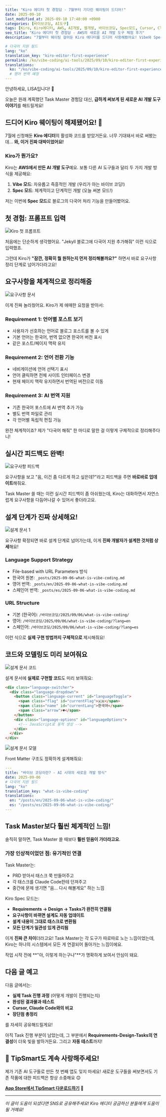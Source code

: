 ```yaml
---
title: "Kiro 에디터 첫 경험담 - 7월부터 기다린 웨이팅이 드디어!"
date: 2025-09-10
last_modified_at: 2025-09-10 17:40:00 +0900
categories: [바이브코딩, AI도구]
tags: [Kiro, Kiro에디터, AWS, AI개발, 웹개발, 바이브코딩, Spec모드, Cursor, Claude, Codex, Gemini, AI협업, 개발환경]
seo_title: "Kiro 에디터 첫 경험담 - AWS의 새로운 AI 개발 도구 체험 후기"
description: "7월부터 웨이팅 걸어둔 Kiro 에디터를 드디어 사용해봤어요! Vibe와 Spec 두 가지 개발 방식과 체계적인 프로세스를 자세히 공유합니다."

# 다국어 지원 필드
lang: "ko"
translation_key: "kiro-editor-first-experience"
permalink: /ko/vibe-coding/ai-tools/2025/09/10/kiro-editor-first-experience.html
translations:
  ko: "/ko/vibe-coding/ai-tools/2025/09/10/kiro-editor-first-experience.html"
  # 영어 번역 예정
---
```


안녕하세요, LISA입니다! 🙂

오늘은 원래 계획했던 Task Master 경험담 대신, **급하게 써보게 된 새로운 AI 개발 도구 이야기**를 해드릴게요!

## 드디어 Kiro 웨이팅이 해제됐어요! 🎉

7월에 신청해둔 **Kiro 에디터**의 활성화 코드를 받았거든요. 너무 기대돼서 바로 써봤는데... **와, 이거 진짜 대박이었어요!**

### Kiro가 뭔가요?

Kiro는 **AWS에서 만든 AI 개발 도구**예요. 보통 다른 AI 도구들과 달리 두 가지 개발 방식을 제공해요:

1. **Vibe 모드**: 자유롭고 즉흥적인 개발 (우리가 아는 바이브 코딩!)
2. **Spec 모드**: 체계적이고 단계적인 개발 (오늘 써본 모드!)

저는 이번에 **Spec 모드**로 블로그의 다국어 처리 기능을 만들어봤어요.

## 첫 경험: 프롬프트 입력

![Kiro 첫 프롬프트](/assets/images/kido/01_fire_prompt.png)

처음에는 단순하게 생각했어요. "Jekyll 블로그에 다국어 지원 추가해줘" 이런 식으로 입력했죠.

그런데 Kiro가 **"잠깐, 정확히 뭘 원하는지 먼저 정리해볼까요?"** 하면서 바로 요구사항 정리 단계로 넘어가더라고요!

## 요구사항을 체계적으로 정리해줌

![요구사항 문서](/assets/images/kido/02_requirements.png)

이게 진짜 놀라웠어요. Kiro가 제 애매한 요청을 받아서:

### **Requirement 1: 언어별 포스트 보기**
- 사용자가 선호하는 언어로 블로그 포스트를 볼 수 있게
- 기본 언어는 한국어, 번역 없으면 한국어 버전 표시
- 같은 포스트/페이지 맥락 유지

### **Requirement 2: 언어 전환 기능**  
- 네비게이션에 언어 선택기 표시
- 언어 클릭하면 전체 사이트 인터페이스 변경
- 현재 페이지 맥락 유지하면서 번역된 버전으로 이동

### **Requirement 3: AI 번역 지원**
- 기존 한국어 포스트에 AI 번역 추가 가능
- 별도 번역 파일로 관리
- 각 언어별 독립적 편집 가능

완전 체계적이죠? 제가 "다국어 해줘" 한 마디로 말한 걸 이렇게 구체적으로 정리해주다니!

## 실시간 피드백도 완벽!

![요구사항 피드백](/assets/images/kido/03_requirements_feedback.png)

요구사항을 보고 "음, 이건 좀 다르게 하고 싶은데?"라고 피드백을 주면 **바로바로 업데이트**해줘요.

Task Master 쓸 때는 이런 실시간 피드백이 좀 아쉬웠는데, Kiro는 대화하면서 자연스럽게 요구사항을 다듬어나갈 수 있어서 좋더라고요.

## 설계 단계가 진짜 상세해요!

![설계 문서 1](/assets/images/kido/04_design_part1.png)

요구사항 확정되면 바로 설계 단계로 넘어가는데, 이게 **진짜 개발자가 설계한 것처럼 상세**해요!

### **Language Support Strategy**
- File-based with URL Parameters 방식
- 한국어 원본: `_posts/2025-09-06-what-is-vibe-coding.md`
- 영어 번역: `_posts/en/2025-09-06-what-is-vibe-coding.md`  
- 스페인어 번역: `_posts/es/2025-09-06-what-is-vibe-coding.md`

### **URL Structure**
- 기본 (한국어): `/바이브코딩/2025/09/06/what-is-vibe-coding/`
- 영어: `/바이브코딩/2025/09/06/what-is-vibe-coding/?lang=en`
- 스페인어: `/바이브코딩/2025/09/06/what-is-vibe-coding/?lang=es`

이런 식으로 **실제 구현 방법까지 구체적으로** 제시해줘요!

## 코드와 모델링도 미리 보여줘요

![설계 문서 코드](/assets/images/kido/04_design_part2_code.png)

설계 문서에 **실제로 구현할 코드**도 미리 보여줘요:

```html
<div class="language-switcher">
  <div class="language-dropdown">
    <button class="language-current" id="languageToggle">
      <span class="flag" id="currentFlag">🇰🇷</span>
      <span class="name" id="currentLang">한국어</span>
      <span class="arrow">▼</span>
    </button>
    <div class="language-options" id="languageOptions">
      <!-- JavaScript로 동적 생성 -->
    </div>
  </div>
</div>
```

![설계 문서 모델](/assets/images/kido/04_design_part3_model.png)

Front Matter 구조도 정확하게 설계해줘요:

```yaml
---
title: "바이브 코딩이란? - AI 시대의 새로운 개발 방식"
date: 2025-09-06
# 다국어 지원 필드
lang: "ko"
translation_key: "what-is-vibe-coding"
translations:
  en: "/posts/en/2025-09-06-what-is-vibe-coding/"
  es: "/posts/es/2025-09-06-what-is-vibe-coding/"
---
```

## Task Master보다 훨씬 체계적인 느낌!

솔직히 말하면, Task Master 쓸 때보다 **훨씬 믿음이 가더라고요**.

### **가장 인상적이었던 점: 유기적인 연결**

Task Master는:
- PRD 받아서 태스크 쭉 만들어주고
- 각 태스크를 Claude Code한테 던져주고  
- 중간에 문제 생기면 "음... 다시 해볼게요" 하는 느낌

Kiro Spec 모드는:
- **Requirements → Design → Tasks가 완전히 연결됨**
- **요구사항이 바뀌면 설계도 자동 업데이트**
- **설계 내용이 그대로 태스크로 변환됨**
- **모든 단계가 일관성 있게 관리됨**

이게 **진짜 큰 차이**더라고요! Task Master는 각 도구가 따로따로 노는 느낌이었는데, Kiro는 하나의 시스템에서 모든 게 연결되어 돌아가는 느낌이에요.

작업 시작 전에 **"아, 이렇게 하는구나"**가 명확하게 보여서 안심이 돼요.

## 다음 글 예고

다음 글에서는:
- **실제 Task 진행 과정** (어떻게 개발이 진행되는지)
- **완성된 결과물과 테스트**
- **Cursor, Claude Code와의 비교**
- **장단점 총정리**

를 자세히 공유해드릴게요!

아직 Task 진행 부분이 남았는데, 그 부분에서 **Requirements-Design-Tasks의 연결성**이 더욱 빛을 발하거든요. 그리고 **자동 테스트**까지!

## 📱 TipSmart도 계속 사랑해주세요!

제가 기존 AI 도구들로 만든 첫 번째 앱도 잊지 마세요! 새로운 도구들을 써보면서도 기존 작품에 대한 피드백은 항상 소중해요 😊

**[App Store에서 TipSmart 다운로드하기](https://apps.apple.com/app/tipsmart-tip-calculator/id6749946714)** 📱

---

*이 글이 도움이 되셨다면 SNS로 공유해주세요! Kiro 에디터 궁금하신 분들에게 도움이 될 거예요!*